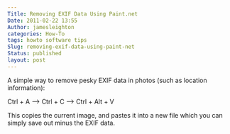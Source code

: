 ```yaml
---
Title: Removing EXIF Data Using Paint.net
Date: 2011-02-22 13:55
Author: jamesleighton
categories: How-To
tags: howto software tips
Slug: removing-exif-data-using-paint-net
Status: published
layout: post
---
```

A simple way to remove pesky EXIF data in photos (such as location information):

Ctrl + A –&gt; Ctrl + C –&gt; Ctrl + Alt + V

This copies the current image, and pastes it into a new file which you can simply save out minus the EXIF data.
